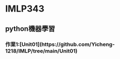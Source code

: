 # IMLP343
<h2>python機器學習<br>
<h3>作業1:[Unit01](https://github.com/Yicheng-1218/IMLP/tree/main/Unit01)

